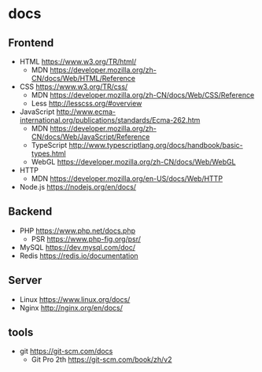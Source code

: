 # docs
## Frontend
- HTML https://www.w3.org/TR/html/
  * MDN https://developer.mozilla.org/zh-CN/docs/Web/HTML/Reference
- CSS https://www.w3.org/TR/css/
  * MDN https://developer.mozilla.org/zh-CN/docs/Web/CSS/Reference
  * Less http://lesscss.org/#overview
- JavaScript http://www.ecma-international.org/publications/standards/Ecma-262.htm
  * MDN https://developer.mozilla.org/zh-CN/docs/Web/JavaScript/Reference
  * TypeScript http://www.typescriptlang.org/docs/handbook/basic-types.html
  * WebGL https://developer.mozilla.org/zh-CN/docs/Web/WebGL
- HTTP
  * MDN https://developer.mozilla.org/en-US/docs/Web/HTTP
- Node.js https://nodejs.org/en/docs/

## Backend
- PHP https://www.php.net/docs.php
  * PSR https://www.php-fig.org/psr/
- MySQL https://dev.mysql.com/doc/
- Redis https://redis.io/documentation

## Server
- Linux https://www.linux.org/docs/
- Nginx http://nginx.org/en/docs/


## tools
- git https://git-scm.com/docs
  * Git Pro 2th https://git-scm.com/book/zh/v2
